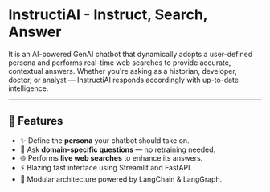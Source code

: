 # InstructiAI - Instruct, Search, Answer

It is an AI-powered GenAI chatbot that dynamically adopts a user-defined persona and performs real-time web searches to provide accurate, contextual answers. Whether you're asking as a historian, developer, doctor, or analyst — InstructiAI responds accordingly with up-to-date intelligence.

---

## 🚀 Features

- ✨ Define the **persona** your chatbot should take on.
- 🧠 Ask **domain-specific questions** — no retraining needed.
- 🌐 Performs **live web searches** to enhance its answers.
- ⚡ Blazing fast interface using Streamlit and FastAPI.
- 🔄 Modular architecture powered by LangChain & LangGraph.
